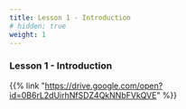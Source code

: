 ```yaml
---
title: Lesson 1 - Introduction 
# hidden: true 
weight: 1
---
```


### Lesson 1 - Introduction

{{% link "https://drive.google.com/open?id=0B6rL2dUirhNfSDZ4QkNNbFVkQVE" %}}
